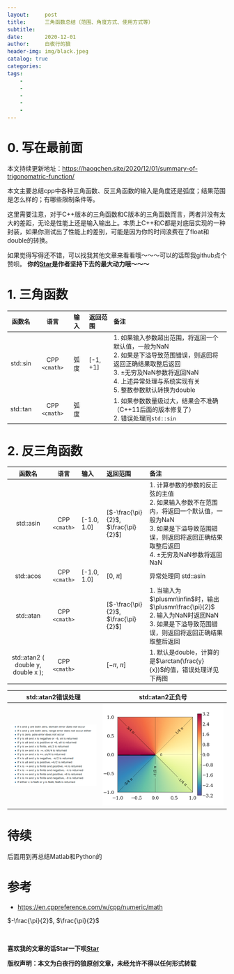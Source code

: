 ```yaml
---
layout:     post
title:      三角函数总结（范围、角度方式、使用方式等）
subtitle:   
date:       2020-12-01
author:     白夜行的狼
header-img: img/black.jpeg
catalog: true
categories:  
tags:
    - 
    - 
    - 
    - 
    - 
--- 
```


# 0. 写在最前面

本文持续更新地址：<https://haoqchen.site/2020/12/01/summary-of-trigonomatric-function/>

本文主要总结cpp中各种三角函数、反三角函数的输入是角度还是弧度；结果范围是怎么样的；有哪些限制条件等。

这里需要注意，对于C++版本的三角函数和C版本的三角函数而言，两者并没有太大的差距，无论是性能上还是输入输出上。本质上C++和C都是对底层实现的一种封装，如果你测试出了性能上的差别，可能是因为你的时间浪费在了float和double的转换。

如果觉得写得还不错，可以找我其他文章来看看哦～～～可以的话帮我github点个赞呗。
**你的[Star](https://github.com/HaoQChen/HaoQChen.github.io)是作者坚持下去的最大动力哦～～～**


# 1. 三角函数

|  函数名  |     语言      | 输入 | 返回范围 | 备注                                                                                                                                                                                                            |
| :------: | :-----------: | :--- | :------- | :-------------------------------------------------------------------------------------------------------------------------------------------------------------------------------------------------------------- |
| std::sin | CPP` <cmath>` | 弧度 | [-1, +1] | 1. 如果输入参数超出范围，将返回一个默认值，一般为NaN<br>2. 如果是下溢导致范围错误，则返回将返回正确结果取整后返回<br>3. ±无穷及NaN参数将返回NaN<br>4. 上述异常处理与系统实现有关<br>5. 整数参数默认转换为double |
| std::tan | CPP` <cmath>` | 弧度 |          | 1. 如果参数数量级过大，结果会不准确（C++11后面的版本修复了）<br>2. 错误处理同`std::sin`                                                                                                                         |

# 2. 反三角函数

|               函数名               |     语言      | 输入        | 返回范围                            | 备注                                                                                                                                                                                 |
| :--------------------------------: | :-----------: | :---------- | :---------------------------------- | :----------------------------------------------------------------------------------------------------------------------------------------------------------------------------------- |
|             std::asin              | CPP` <cmath>` | [-1.0, 1.0] | [$-\frac{\pi}{2}$, $\frac{\pi}{2}$] | 1. 计算参数的参数的反正弦的主值<br>2. 如果输入参数不在范围内，将返回一个默认值，一般为NaN<br>3. 如果是下溢导致范围错误，则返回将返回正确结果取整后返回<br>4. ±无穷及NaN参数将返回NaN |
|             std::acos              | CPP` <cmath>` | [-1.0, 1.0] | [$0$, $\pi$]                        | 异常处理同 std::asin                                                                                                                                                                 |
|             std::atan              | CPP` <cmath>` |             | [$-\frac{\pi}{2}$, $\frac{\pi}{2}$] | 1. 当输入为$\plusmn\infin$时，输出$\plusmn\frac{\pi}{2}$<br>2. 输入为NaN时返回NaN<br>3. 如果是下溢导致范围错误，则返回将返回正确结果取整后返回                                       |
| std::atan2 ( double y, double x ); | CPP` <cmath>` |             | [$-\pi$, $\pi$]                     | 1. 默认是double，计算的是$\arctan(\frac{y}{x})$的值，错误处理详见下两图                                                                                                              |



|                             std::atan2错误处理                              |                          std::atan2正负号                          |
| :-------------------------------------------------------------------------: | :----------------------------------------------------------------: |
| ![](/img/in_post/summary_of_trigonomatric_function/arctan_error_handle.png) | ![](/img/in_post/summary_of_trigonomatric_function/math-atan2.png) |


# 待续
后面用到再总结Matlab和Python的

# 参考

+ <https://en.cppreference.com/w/cpp/numeric/math>


$-\frac{\pi}{2}$, $\frac{\pi}{2}$

<br>

**喜欢我的文章的话Star一下呗[Star](https://github.com/HaoQChen/HaoQChen.github.io)**

**版权声明：本文为白夜行的狼原创文章，未经允许不得以任何形式转载**
